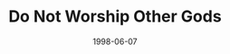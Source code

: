 ---
layout: message
category: message
series: "God's Top 10"
title: "Do Not Worship Other Gods"
date: 1998-06-07
message_id: 439
---